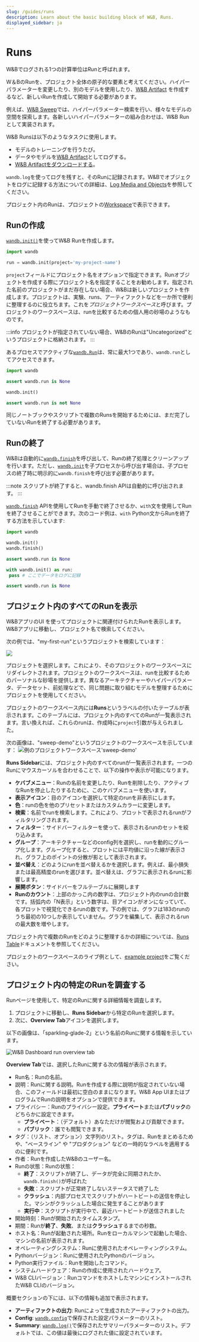 ```yaml
---
slug: /guides/runs
description: Learn about the basic building block of W&B, Runs.
displayed_sidebar: ja
---
```

# Runs

W&Bでログされる1つの計算単位は*Run*と呼ばれます。 

W＆BのRunを、プロジェクト全体の原子的な要素と考えてください。ハイパーパラメーターを変更したり、別のモデルを使用したり、[W&B Artifact](../artifacts/intro.md) を作成するなど、新しいRunを作成して開始する必要があります。

例えば、[W&B Sweep](../sweeps/intro.md)では、ハイパーパラメーター検索を行い、様々なモデルの空間を探索します。各新しいハイパーパラメーターの組み合わせは、W&B Runとして実装されます。

W&B Runsは以下のようなタスクに使用します。

* モデルのトレーニングを行うたび。
* データやモデルを[W&B Artifact](../artifacts/intro.md)としてログする。
* [W&B Artifactをダウンロードする](../artifacts/download-and-use-an-artifact.md)。

`wandb.log`を使ってログを残すと、そのRunに記録されます。W&Bでオブジェクトをログに記録する方法についての詳細は、[Log Media and Objects](../track/log/intro.md)を参照してください。

プロジェクト内のRunは、プロジェクトの[Workspace](#view-runs)で表示できます。

## Runの作成

[`wandb.init()`](../../ref/python/init.md)を使ってW&B Runを作成します。

```python
import wandb

run = wandb.init(project='my-project-name')
```
`project`フィールドにプロジェクト名をオプションで指定できます。Runオブジェクトを作成する際にプロジェクト名を指定することをお勧めします。指定された名前のプロジェクトがまだ存在しない場合、W&Bは新しいプロジェクトを作成します。プロジェクトは、実験、runs、アーティファクトなどを一か所で便利に整理するのに役立ちます。これを*プロジェクトワークスペース*と呼びます。プロジェクトのワークスペースは、runを比較するための個人用の砂場のようなものです。

:::info
プロジェクトが指定されていない場合、W&BのRunは"Uncategorized"というプロジェクトに格納されます。
:::

あるプロセスでアクティブな[`wandb.Run`](../../ref/python/run.md)は、常に最大1つであり、`wandb.run`としてアクセスできます。

```python
import wandb

assert wandb.run is None

wandb.init()

assert wandb.run is not None
```

同じノートブックやスクリプトで複数のRunsを開始するためには、まだ完了していないRunを終了する必要があります。

## Runの終了
W&Bは自動的に[`wandb.finish`](../../ref/python/finish.md)を呼び出して、Runの終了処理とクリーンアップを行います。ただし、[`wandb.init`](../../ref/python/init.md)を子プロセスから呼び出す場合は、子プロセスの終了時に明示的に`wandb.finish`を呼び出す必要があります。

:::note
スクリプトが終了すると、wandb.finish APIは自動的に呼び出されます。
:::

[`wandb.finish`](../../ref/python/finish.md) APIを使用してRunを手動で終了させるか、`with`文を使用してRunを終了させることができます。次のコード例は、`with` Python文からRunを終了する方法を示しています:

```python
import wandb

wandb.init()
wandb.finish()

assert wandb.run is None

with wandb.init() as run:
 pass # ここでデータをログに記録

assert wandb.run is None
```


## プロジェクト内のすべてのRunを表示
W&BアプリのUI を使ってプロジェクトに関連付けられたRunを表示します。W&Bアプリに移動し、プロジェクト名で検索してください。

次の例では、"my-first-run"というプロジェクトを検索しています：

![](/images/runs/search_run_name_landing_page.png)

プロジェクトを選択します。これにより、そのプロジェクトのワークスペースにリダイレクトされます。プロジェクトのワークスペースは、runを比較するためのパーソナルな砂場を提供します。異なるアーキテクチャーやハイパーパラメータ、データセット、前処理などで、同じ問題に取り組むモデルを整理するためにプロジェクトを使用してください。

プロジェクトのワークスペース内には**Runs**というラベルの付いたテーブルが表示されます。このテーブルには、プロジェクト内のすべてのRunが一覧表示されます。言い換えれば、これらのrunは、作成時に`project`引数が与えられました。

次の画像は、"sweep-demo"というプロジェクトのワークスペースを示しています：
![例のプロジェクトワークスペース'sweep-demo'](/images/app_ui/workspace_tab_example.png)

**Runs Sidebar**には、プロジェクト内のすべてのrunが一覧表示されます。一つのRunにマウスカーソルを合わせることで、以下の操作や表示が可能になります。

* **ケバブメニュー**：Runの名前を変更したり、Runを削除したり、アクティブなRunを停止したりするために、このケバブメニューを使います。
* **表示アイコン**：目のアイコンを選択して特定のrunを非表示にします。
* **色**：runの色を他のプリセットまたはカスタムカラーに変更します。
* **検索**：名前でrunを検索します。これにより、プロットで表示されるrunがフィルタリングされます。
* **フィルター**：サイドバーフィルターを使って、表示されるrunのセットを絞り込みます。
* **グループ**：アーキテクチャーなどのconfig列を選択し、runを動的にグループ化します。グループ化すると、プロットには平均値に沿った線が表示され、グラフ上のポイントの分散が影として表示されます。
* **並べ替え**：どのようにrunを並べ替えるかを選択します。例えば、最小損失または最高精度のrunを選びます。並べ替えは、グラフに表示されるrunに影響します。
* **展開ボタン**：サイドバーをフルテーブルに展開します
* **Runのカウント**：上部のかっこ内の数字は、プロジェクト内のrunの合計数です。括弧内の「N表示」という数字は、目アイコンがオンになっていて、各プロットで視覚化できるrunの数です。下の例では、グラフは183のrunのうち最初の10つしか表示していません。グラフを編集して、表示されるrunの最大数を増やします。

プロジェクト内で複数のRunをどのように整理するかの詳細については、[Runs Table](../app/features/runs-table.md)ドキュメントを参照してください。

プロジェクトのワークスペースのライブ例として、[example project](https://app.wandb.ai/example-team/sweep-demo)をご覧ください。

<!-- ### runの検索

サイドバーで特定のrunを名前で検索します。正規表現を使って表示されるrunを絞り込むことができます。検索ボックスは、グラフに表示されるrunに影響します。以下に例を示します。

![](/images/app_ui/project_page_search_for_runs.gif)

### runのフィルタリング

### runの整理 -->
## プロジェクト内の特定のRunを調査する

Runページを使用して、特定のRunに関する詳細情報を調査します。

1. プロジェクトに移動し、**Runs Sidebar**から特定のRunを選択します。
2. 次に、**Overview Tab**アイコンを選択します。

以下の画像は、「sparkling-glade-2」という名前のRunに関する情報を示しています。

![W&B Dashboard run overview tab](/images/app_ui/wandb_run_overview_page.png)

**Overview Tab**では、選択したRunに関する次の情報が表示されます。

* Run名：Runの名前。
* 説明：Runに関する説明。Runを作成する際に説明が指定されていない場合、このフィールドは最初に空白のままになります。W&B App UIまたはプログラムでRunの説明をオプションで提供できます。
* プライバシー：Runのプライバシー設定。**プライベート**または**パブリック**のどちらかに設定できます。
    * **プライベート**：（デフォルト）あなただけが閲覧および貢献できます。
    * **パブリック**：誰でも閲覧できます。
* タグ：（リスト、オプション）文字列のリスト。タグは、Runをまとめるためや、"ベースライン" や "プロダクション" などの一時的なラベルを適用するのに便利です。
* 作者：Runを作成したW&Bのユーザー名。
* Runの状態：Runの状態：
  * **終了**：スクリプトが終了し、データが完全に同期されたか、`wandb.finish()`が呼ばれた
  * **失敗**：スクリプトが正常終了しないステータスで終了した
  * **クラッシュ**：内部プロセスでスクリプトがハートビートの送信を停止した。マシンがクラッシュした場合に発生することがあります
  * **実行中**：スクリプトが実行中で、最近ハートビートが送信されました
* 開始時刻：Runが開始されたタイムスタンプ。
* 期間：Runが**終了**、**失敗**、または**クラッシュ**するまでの秒数。
* ホスト名：Runが起動された場所。Runをローカルマシンで起動した場合、マシンの名前が表示されます。
* オペレーティングシステム：Runに使用されたオペレーティングシステム。
* Pythonバージョン：Runに使用されたPythonのバージョン。
* Python実行ファイル：Runを開始したコマンド。
* システムハードウェア：Runの作成に使用されたハードウェア。
* W&B CLIバージョン：RunコマンドをホストしたマシンにインストールされたW&B CLIのバージョン。

<!-- :::info

ページ自体を公開しても、Pythonの詳細はプライベートのままです。

::: -->

概要セクションの下には、以下の情報も追加で表示されます。

* **アーティファクトの出力**: Runによって生成されたアーティファクトの出力。
* **Config**: [`wandb.config`](../../guides/track/config.md)で保存された設定パラメーターのリスト。
* **Summary**: [`wandb.log()`](../../guides/track/log/intro.md)で保存されたサマリーパラメーターのリスト。デフォルトでは、この値は最後にログされた値に設定されています。